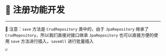 # 🎰 注册功能开发

---

🚨 注意：`save` 方法是  `CrudRepository` 类中的，由于 `JpaRepository` 继承了 `CrudRepository`，所以我们直接对接口继承 `JpaRepository`  也可以直接方便的使用 `save` 方法进行插入，`saveAll` 进行批量插入

<img src="https://gitee.com/veal98/images/raw/master/img/20200925121457.png" style="zoom:50%;" />